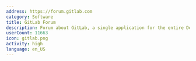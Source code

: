 ```yaml
---
address: https://forum.gitlab.com
category: Software
title: GitLab Forum
description: Forum about GitLab, a single application for the entire DevOps lifecycle
userCount: 11663
icon: gitlab.png
activity: high
language: en_US
---
```

